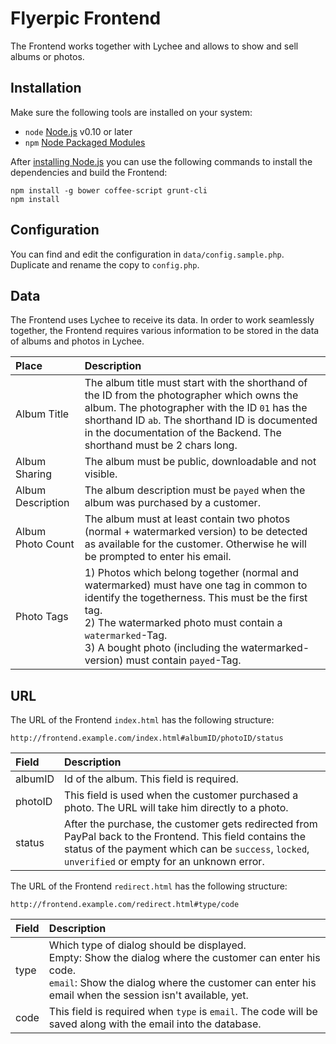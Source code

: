 # Flyerpic Frontend

The Frontend works together with Lychee and allows to show and sell albums or photos.

## Installation

Make sure the following tools are installed on your system:

- `node` [Node.js](http://nodejs.org) v0.10 or later
- `npm` [Node Packaged Modules](https://www.npmjs.org)

After [installing Node.js](http://nodejs.org) you can use the following commands to install the dependencies and build the Frontend:

	npm install -g bower coffee-script grunt-cli
	npm install
	
## Configuration

You can find and edit the configuration in `data/config.sample.php`. Duplicate and rename the copy to `config.php`.

## Data

The Frontend uses Lychee to receive its data. In order to work seamlessly together, the Frontend requires various information to be stored in the data of albums and photos in Lychee.

| Place | Description |
|:-----------|:------------|
| Album Title | The album title must start with the shorthand of the ID from the photographer which owns the album. The photographer with the ID `01` has the shorthand ID `ab`. The shorthand ID is documented in the documentation of the Backend. The shorthand must be 2 chars long. |
| Album Sharing | The album must be public, downloadable and not visible. |
| Album Description | The album description must be `payed` when the album was purchased by a customer. |
| Album Photo Count | The album must at least contain two photos (normal + watermarked version) to be detected as available for the customer. Otherwise he will be prompted to enter his email. |
| Photo Tags | 1) Photos which belong together (normal and watermarked) must have one tag in common to identify the togetherness. This must be the first tag.<br> 2) The watermarked photo must contain a `watermarked`-Tag.<br> 3) A bought photo (including the watermarked-version) must contain `payed`-Tag. |

## URL

The URL of the Frontend `index.html` has the following structure:

	http://frontend.example.com/index.html#albumID/photoID/status
	
| Field | Description |
|:-----------|:------------|
| albumID | Id of the album. This field is required. |
| photoID | This field is used when the customer purchased a photo. The URL will take him directly to a photo. |
| status | After the purchase, the customer gets redirected from PayPal back to the Frontend. This field contains the status of the payment which can be `success`, `locked`, `unverified` or empty for an unknown error. |

The URL of the Frontend `redirect.html` has the following structure:

	http://frontend.example.com/redirect.html#type/code
	
| Field | Description |
|:-----------|:------------|
| type | Which type of dialog should be displayed.<br>Empty: Show the dialog where the customer can enter his code.<br>`email`: Show the dialog where the customer can enter his email when the session isn't available, yet. |
| code | This field is required when `type` is `email`. The code will be saved along with the email into the database. |